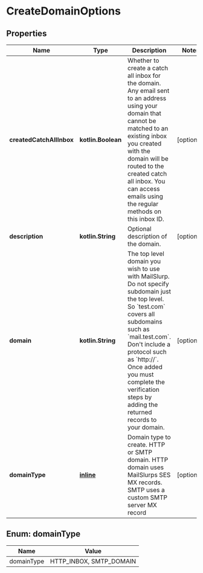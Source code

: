 
# CreateDomainOptions

## Properties
Name | Type | Description | Notes
------------ | ------------- | ------------- | -------------
**createdCatchAllInbox** | **kotlin.Boolean** | Whether to create a catch all inbox for the domain. Any email sent to an address using your domain that cannot be matched to an existing inbox you created with the domain will be routed to the created catch all inbox. You can access emails using the regular methods on this inbox ID. |  [optional]
**description** | **kotlin.String** | Optional description of the domain. |  [optional]
**domain** | **kotlin.String** | The top level domain you wish to use with MailSlurp. Do not specify subdomain just the top level. So &#x60;test.com&#x60; covers all subdomains such as &#x60;mail.test.com&#x60;. Don&#39;t include a protocol such as &#x60;http://&#x60;. Once added you must complete the verification steps by adding the returned records to your domain. |  [optional]
**domainType** | [**inline**](#DomainTypeEnum) | Domain type to create. HTTP or SMTP domain. HTTP domain uses MailSlurps SES MX records. SMTP uses a custom SMTP server MX record |  [optional]


<a name="DomainTypeEnum"></a>
## Enum: domainType
Name | Value
---- | -----
domainType | HTTP_INBOX, SMTP_DOMAIN



